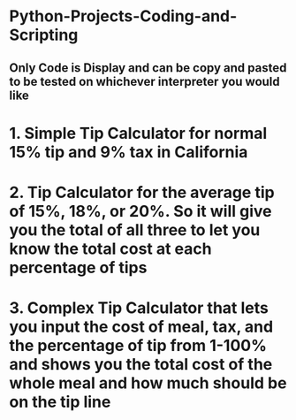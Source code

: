 # Python-Projects-Coding-and-Scripting
## Only Code is Display and can be copy and pasted to be tested on whichever interpreter you would like 
# 1. Simple Tip Calculator for normal 15% tip and 9% tax in California
# 2. Tip Calculator for the average tip of 15%, 18%, or 20%. So it will give you the total of all three to let you know the total cost at each percentage of tips
# 3. Complex Tip Calculator that lets you input the cost of meal, tax, and the percentage of tip from 1-100% and shows you the total cost of the whole meal and how much should be on the tip line
